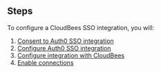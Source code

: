 ## Steps

To configure a CloudBees SSO integration, you will:

1. [Consent to Auth0 SSO integration](#consent-to-auth0-sso-integration)
2. [Configure Auth0 SSO integration](#create-auth0-sso-integration)
3. [Configure integration with CloudBees](#configure-integration-with-cloudbees)
4. [Enable connections](#enable-connections)
